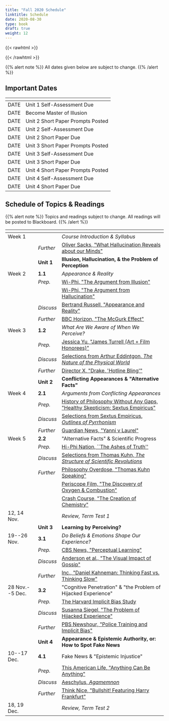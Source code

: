 ```yaml
---
title: "Fall 2020 Schedule"
linktitle: Schedule
date: 2020-08-30
type: book
draft: true
weight: 12
---
```


{{< rawhtml >}}
<style>
  a:active,
  a:focus,
  a:hover {
    color: #9b9b9b;
    /* color: #ffdbdc; */
  }
</style>
{{< /rawhtml >}}

{{% alert note %}}
All dates given below are subject to change.
{{% /alert %}}

## Important Dates

| <span> |                                   |
|--------|-----------------------------------|
| DATE   | Unit 1 Self-Assessment Due        |
| DATE   | Become Master of Illusion         |
| DATE   | Unit 2 Short Paper Prompts Posted |
| DATE   | Unit 2 Self-Assessment Due        |
| DATE   | Unit 2 Short Paper Due            |
| DATE   | Unit 3 Short Paper Prompts Posted |
| DATE   | Unit 3 Self-Assessment Due        |
| DATE   | Unit 3 Short Paper Due            |
| DATE   | Unit 4 Short Paper Prompts Posted |
| DATE   | Unit 4 Self-Assessment Due        |
| DATE   | Unit 4 Short Paper Due            |

## Schedule of Topics & Readings

{{% alert note %}}
Topics and readings subject to change. All readings will be posted to Blackboard.
{{% /alert %}}

| <span>          |            |                                                                                                                                                                                         |
|-----------------|------------|-----------------------------------------------------------------------------------------------------------------------------------------------------------------------------------------|
| Week 1          |            | _Course Introduction & Syllabus_                                                                                                                                                        |
|                 | _Further_  | <i class="fab fa-youtube"></i> [Oliver Sacks, "What Hallucination Reveals about our Minds"](https://www.youtube.com/watch?v=SgOTaXhbqPQ)                                                |
|                 | **Unit 1** | **Illusion, Hallucination, & the Problem of Perception**                                                                                                                                |
| Week 2          | **1.1**    | _Appearance & Reality_                                                                                                                                                                  |
|                 | _Prep._    | <i class="fab fa-youtube"></i> [Wi-Phi, "The Argument from Illusion"](https://www.youtube.com/watch?v=bs2pTBkJCxQ&list=PLt_3pAooAtRIIp_vFYWkrgQ6oeDiVdw0F&index=1)                      |
|                 |            | <i class="fab fa-youtube"></i> [Wi-Phi, "The Argument from Hallucination"](https://www.youtube.com/watch?v=wrKAHhwSWtk&list=PLt_3pAooAtRIIp_vFYWkrgQ6oeDiVdw0F&index=2)                 |
|                 | _Discuss_  | <i class="fa fa-book-open"></i> [Bertrand Russell, "Appearance and Reality"](http://blackboard.ku.edu.tr)                                                                               |
|                 | _Further_  | <i class="fab fa-youtube"></i> [BBC Horizon, "The McGurk Effect"](https://www.youtube.com/watch?v=G-lN8vWm3m0&list=PLt_3pAooAtRIIp_vFYWkrgQ6oeDiVdw0F&index=3)                          |
| Week 3          | **1.2**    | _What Are We Aware of When We Perceive?_                                                                                                                                                |
|                 | _Prep._    | <i class="fab fa-youtube"></i> [Jessica Yu, "James Turrell (Art + Film Honorees)"](https://www.youtube.com/watch?v=kUtf7KkKRmM&list=PLt_3pAooAtRIIp_vFYWkrgQ6oeDiVdw0F&index=4)         |
|                 | _Discuss_  | <i class="fa fa-book-open"></i> [Selections from Arthur Eddintgon, _The Nature of the Physical World_](http://blackboard.ku.edu.tr)                                                     |
|                 | _Further_  | <i class="fab fa-youtube"></i> [Director X, "Drake, 'Hotline Bling'"](https://www.youtube.com/watch?v=uxpDa-c-4Mc&list=PLt_3pAooAtRIIp_vFYWkrgQ6oeDiVdw0F&index=5)                      |
|                 | **Unit 2** | **Conflicting Appearances & "Alternative Facts"**                                                                                                                                       |
| Week 4          | **2.1**    | _Arguments from Conflicting Appearances_                                                                                                                                                |
|                 | _Prep._    | <i class="fa fa-headphones"></i> [History of Philosophy Without Any Gaps, "Healthy Skepticism: Sextus Empiricus"](https://historyofphilosophy.net/sextus)                               |
|                 | _Discuss_  | <i class="fa fa-book-open"></i> [Selections from Sextus Empiricus, _Outlines of Pyrrhonism_](http://blackboard.ku.edu.tr)                                                               |
|                 | _Further_  | <i class="fab fa-youtube"></i> [Guardian News, "Yanni v Laurel"](https://www.youtube.com/watch?v=7X_WvGAhMlQ&list=PLt_3pAooAtRIIp_vFYWkrgQ6oeDiVdw0F&index=6)                           |
| Week 5          | **2.2**    | "Alternative Facts" & Scientific Progress                                                                                                                                               |
|                 | _Prep._    | <i class="fa fa-headphones"></i> [Hi-Phi Nation, ``The Ashes of Truth''](https://hiphination.org/complete-season-one-episodes/episode-9-the-ashes-of-truth-april-18-2017/)              |
|                 | _Discuss_  | <i class="fa fa-book-open"></i> [Selections from Thomas Kuhn, _The Structure of Scientific Revolutions_](http://blackboard.ku.edu.tr)                                                   |
|                 | _Further_  | <i class="fab fa-youtube"></i> [Philosophy Overdose, "Thomas Kuhn Speaking"](https://www.youtube.com/watch?v=QiiyvzZBKT8&list=PLt_3pAooAtRIIp_vFYWkrgQ6oeDiVdw0F&index=9)               |
|                 |            | <i class="fab fa-youtube"></i> [Periscope Film, "The Discovery of Oxygen & Combustion"](https://www.youtube.com/watch?v=HahAGmMewLU&list=PLt_3pAooAtRIIp_vFYWkrgQ6oeDiVdw0F&index=7)    |
|                 |            | <i class="fab fa-youtube"></i> [Crash Course, "The Creation of Chemistry"](https://www.youtube.com/watch?v=QiiyvzZBKT8&list=PLt_3pAooAtRIIp_vFYWkrgQ6oeDiVdw0F&index=8)                 |
| 12, 14 Nov.     |            | _Review, Term Test 1_                                                                                                                                                                   |
|                 | **Unit 3** | **Learning by Perceiving?**                                                                                                                                                             |
| 19--26 Nov.     | **3.1**    | _Do Beliefs & Emotions Shape Our Experience?_                                                                                                                                           |
|                 | _Prep._    | <i class="fab fa-youtube"></i> [CBS News, "Perceptual Learning"](https://www.youtube.com/watch?v=QiiyvzZBKT8&list=PLt_3pAooAtRIIp_vFYWkrgQ6oeDiVdw0F&index=10)                          |
|                 | _Discuss_  | <i class="fa fa-globe"></i> [Anderson et al., "The Visual Impact of Gossip"](http://blackboard.ku.edu.tr)                                                                               |
|                 | _Further_  | <i class="fab fa-youtube"></i> [Inc., "Daniel Kahneman: Thinking Fast vs. Thinking Slow"](https://www.youtube.com/watch?v=QiiyvzZBKT8&list=PLt_3pAooAtRIIp_vFYWkrgQ6oeDiVdw0F&index=11) |
| 28 Nov.--5 Dec. | **3.2**    | "Cognitive Penetration" & "the Problem of Hijacked Experience"                                                                                                                          |
|                 | _Prep._    | <i class="fa fa-globe"></i> [The Harvard Implicit Bias Study](https://implicit.harvard.edu/implicit/)                                                                                   |
|                 | _Discuss_  | <i class="fa fa-book-open"></i> [Susanna Siegel, "The Problem of Hijacked Experience"](http://blackboard.ku.edu.tr)                                                                     |
|                 | _Further_  | <i class="fab fa-youtube"></i> [PBS Newshour, "Police Training and Implicit Bias"](https://www.youtube.com/watch?v=QiiyvzZBKT8&list=PLt_3pAooAtRIIp_vFYWkrgQ6oeDiVdw0F&index=12)        |
|                 | **Unit 4** | **Appearance & Epistemic Authority, or: How to Spot Fake News**                                                                                                                         |
| 10--17 Dec.     | **4.1**    | Fake News & "Epistemic Injustice"                                                                                                                                                       |
|                 | _Prep._    | <i class="fa fa-headphones"></i> [This American Life, "Anything Can Be Anything"](https://www.thisamericanlife.org/671/anything-can-be-anything)                                        |
|                 | _Discuss_  | <i class="fa fa-book-open"></i> [Aeschylus, _Agamemnon_](http://blackboard.ku.edu.tr)                                                                                                   |
|                 | _Further_  | <i class="fab fa-youtube"></i> [Think Nice, "Bullshit! Featuring Harry Frankfurt"](https://www.youtube.com/watch?v=QiiyvzZBKT8&list=PLt_3pAooAtRIIp_vFYWkrgQ6oeDiVdw0F&index=13)        |
| 18, 19 Dec.     |            | _Review, Term Test 2_                                                                                                                                                                   |
